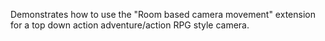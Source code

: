 Demonstrates how to use the "Room based camera movement" extension for a top down action adventure/action RPG style camera.